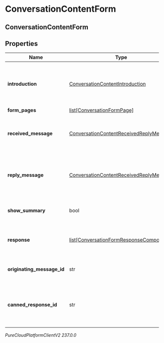 # ConversationContentForm

## ConversationContentForm

## Properties

|Name | Type | Description | Notes|
|------------ | ------------- | ------------- | -------------|
| **introduction** | [ConversationContentIntroduction](ConversationContentIntroduction) | The intro component, used to give an intro into what the form entails | [optional] |
| **form_pages** | [list[ConversationFormPage]](ConversationFormPage) | Form pages | [optional] |
| **received_message** | [ConversationContentReceivedReplyMessage](ConversationContentReceivedReplyMessage) | The message prompt to fill out the form received. | [optional] |
| **reply_message** | [ConversationContentReceivedReplyMessage](ConversationContentReceivedReplyMessage) | The reply message after the user has filled out the form received. | [optional] |
| **show_summary** | bool | Show summary at end of form submission. | [optional] |
| **response** | [list[ConversationFormResponseComponent]](ConversationFormResponseComponent) | Content of the payload included in the Form response. | [optional] |
| **originating_message_id** | str | Reference to the ID of the original message. | [optional] |
| **canned_response_id** | str | The id of the canned response which was used to create the form. | |



_PureCloudPlatformClientV2 237.0.0_
